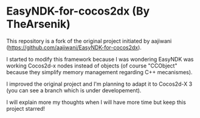 EasyNDK-for-cocos2dx (By TheArsenik)
====================

This repository is a fork of the original project initiated by aajiwani (https://github.com/aajiwani/EasyNDK-for-cocos2dx).

I started to modify this framework because I was wondering EasyNDK was working Cocos2d-x nodes instead of objects (of course "CCObject" because they simplify memory management regarding C++ mecanismes).

I improved the original project and I'm planning to adapt it to Cocos2d-X 3 (you can see a branch which is under developement).

I will explain more my thoughts when I will have more time but keep this project starred!

